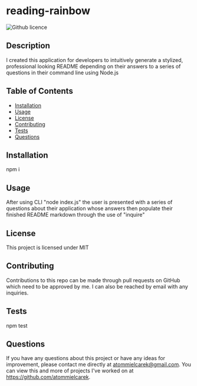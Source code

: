 # reading-rainbow
  ![Github licence](http://img.shields.io/badge/license-MIT-blue.svg)
  
  ## Description 
  I created this application for developers to intuitively generate a stylized, professional looking README depending on their answers to a series of questions in their command line using Node.js
  ## Table of Contents
  * [Installation](#installation)
  * [Usage](#usage)
  * [License](#license)
  * [Contributing](#contributing)
  * [Tests](#tests)
  * [Questions](#questions)
  
  ## Installation 
  npm i
  ## Usage 
  After using CLI "node index.js" the user is presented with a series of questions about their application whose answers then populate their finished README markdown through the use of "inquire"
  ## License 
  This project is licensed under MIT
  ## Contributing 
  Contributions to this repo can be made through pull requests on GitHub which need to be approved by me. I can also be reached by email with any inquiries.
  ## Tests
  npm test
  ## Questions
  If you have any questions about this project or have any ideas for improvement, please contact me directly at atommielcarek@gmail.com. You can view this and more of projects I've worked on at https://github.com/atommielcarek.
